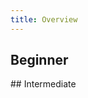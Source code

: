 ```yaml
---
title: Overview
---
```

## Beginner

<TutorialCardsWrapper>

<TutorialTallCard title="Database Change Management with Spanner" url="/docs/tutorials/beginner/database-change-management-with-spanner" date="2023/05/23" logos="spanner"></TutorialTallCard>

<TutorialTallCard title="Database Change Management with MySQL" url="/docs/tutorials/beginner/database-change-management-with-mysql" date="2023/04/23" logos="aurora"></TutorialTallCard>

<TutorialTallCard title="Database Change Management using Bytebase Cloud" url="/docs/tutorials/beginner/database-change-management-using-bytebase-cloud" date="2023/04/17" logos="aurora"></TutorialTallCard>

<TutorialTallCard title="DevOps: Database Change Management with Redis" url="/docs/tutorials/beginner/database-change-management-with-redis" date="2023/04/14" logos="redis"></TutorialTallCard>

<TutorialTallCard title="DevOps: Database Change Management with MongoDB" url="/docs/tutorials/beginner/database-change-management-with-mongodb" date="2023/03/21" logos="mongodb"></TutorialTallCard>

<TutorialTallCard title="DevOps: Database Change Management with Amazon Aurora" url="/docs/tutorials/beginner/database-change-management-with-amazon-aurora" date="2023/03/09" logos="aurora"></TutorialTallCard>

<TutorialTallCard title="DevOps: Database Change Management with ClickHouse" url="/docs/tutorials/beginner/database-change-management-with-clickhouse" date="2023/03/01" logos="clickhouse"></TutorialTallCard>

<TutorialTallCard title="DevOps: Database Change Management with PostgreSQL" url="/docs/tutorials/beginner/database-change-management-with-postgresql" date="2023/02/14" logos="postgres"></TutorialTallCard>

<TutorialTallCard title="DevOps: Database Change Management with TiDB" url="/docs/tutorials/beginner/database-change-management-with-tidb" date="2023/01/03" logos="tidb"></TutorialTallCard>

<TutorialTallCard title="DevOps: Database Change Management with Snowflake" url="/docs/tutorials/beginner/database-change-management-with-snowflake" date="2022/12/22" logos="snowflake"></TutorialTallCard>

<TutorialTallCard title="How to Synchronize Database Schemas" url="/docs/tutorials/beginner/how-to-synchronize-database-schemas" date="2022/11/24"></TutorialTallCard>

</TutorialCardsWrapper>
## Intermediate

<TutorialCardsWrapper>

<TutorialTallCard title="Database Change Management with Spanner and GitHub" url="/docs/tutorials/intermediate/database-change-management-with-spanner-and-github" logos="spanner,github" date="2023/05/24"></TutorialTallCard>

<TutorialTallCard title="Database Change Management with GitHub using Bytebase Cloud" url="/docs/tutorials/intermediate/database-change-management-with-github-using-bytebase-cloud" logos="aurora,github" date="2023/04/17"></TutorialTallCard>

<TutorialTallCard title="DevOps: Database Change Management with Redis and GitHub" url="/docs/tutorials/intermediate/database-change-management-with-redis-and-github" logos="redis,github" date="2023/04/14"></TutorialTallCard>

<TutorialTallCard title="DevOps: Database Change Management with MongoDB and GitHub" url="/docs/tutorials/intermediate/database-change-management-with-mongodb-and-github" logos="mongodb,github" date="2023/03/22"></TutorialTallCard>

<TutorialTallCard title="DevOps: Database Change Management with Amazon Aurora and GitHub" url="/docs/tutorials/intermediate/database-change-management-with-amazon-aurora-and-github" logos="aurora,github" date="2023/03/10"></TutorialTallCard>

<TutorialTallCard title="DevOps: Database Change Management with ClickHouse and GitHub" url="/docs/tutorials/intermediate/database-change-management-with-clickhouse-and-github" logos="clickhouse,github" date="2023/03/02"></TutorialTallCard>

<TutorialTallCard title="DevOps: Database Change Management with PostgreSQL and GitHub" url="/docs/tutorials/intermediate/database-change-management-with-postgresql-and-github" logos="postgres,github" date="2023/02/16"></TutorialTallCard>

<TutorialTallCard title="DevOps: Database Change Management with MySQL and GitHub" url="/docs/tutorials/intermediate/database-change-management-with-mysql-and-github" logos="aurora,github" date="2023/02/08"></TutorialTallCard>

<TutorialTallCard title="Manage Databases in Bytebase with Terraform" url="/docs/tutorials/intermediate/manage-databases-in-bytebase-with-terraform" logos="terraform" date="2023/01/16"></TutorialTallCard>

<TutorialTallCard title="How to Configure Database Access Control and Data Anonymization for Developer" url="/docs/tutorials/intermediate/how-to-configure-database-access-control-and-data-anonymization-for-developer" date="2023/01/05"></TutorialTallCard>

<TutorialTallCard title="DevOps: Database Change Management with TiDB and GitHub" url="/docs/tutorials/intermediate/database-change-management-with-tidb-and-github" logos="tidb,github" date="2023/01/04"></TutorialTallCard>

<TutorialTallCard title="How to Setup Database CI/CD with GitHub, Part 3: Put Them Together" url="/docs/tutorials/intermediate/github-database-cicd-part-3-put-them-together" logos="github" date="2022/09/09"></TutorialTallCard>

<TutorialTallCard title="How to Setup Database CI/CD with GitHub, Part 2: GitHub.com Database GitOps" url="/docs/tutorials/intermediate/github-database-cicd-part-2-github-database-gitops" logos="github" date="2022/09/06"></TutorialTallCard>

<TutorialTallCard title="How to Setup Database CI/CD with GitHub, Part 1: Enable SQL Review with GitHub Actions" url="/docs/tutorials/intermediate/github-database-cicd-part-1-sql-review-github-actions" logos="github" date="2022/09/02"></TutorialTallCard>

<TutorialTallCard title="DevOps: Database Change Management with Snowflake and GitHub" url="/docs/tutorials/intermediate/database-change-management-with-snowflake-and-github" logos="snowflake,github" date="2022/12/26"></TutorialTallCard>

<TutorialTallCard title="How to integrate SQL Review into Your GitLab or GitHub CI/CD" url="/docs/tutorials/intermediate/how-to-integrate-sql-review-into-gitlab-github-ci" logos="github,gitlab" date="2022/12/02"></TutorialTallCard>

<TutorialTallCard title="The Database CI/CD Best Practice with GitHub" url="/docs/tutorials/intermediate/database-cicd-best-practice-with-github" logos="github" date="2022/08/31"></TutorialTallCard>

</TutorialCardsWrapper>
